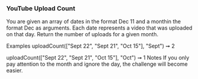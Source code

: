 ### YouTube Upload Count

You are given an array of dates in the format Dec 11 and a monthin the format Dec as arguments. Each date represents a video that was uploaded on that day. Return the number of uploads for a given month.

Examples
uploadCount(["Sept 22", "Sept 21", "Oct 15"], "Sept") ➞ 2

uploadCount(["Sept 22", "Sept 21", "Oct 15"], "Oct") ➞ 1
Notes
If you only pay attention to the month and ignore the day, the challenge will become easier.
